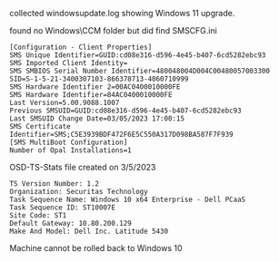 
collected windowsupdate.log showing Windows 11 upgrade.


found no Windows\CCM folder but did find SMSCFG.ini


```
[Configuration - Client Properties]
SMS Unique Identifier=GUID:cd08e316-d596-4e45-b407-6cd5282ebc93
SMS Imported Client Identity=
SMS SMBIOS Serial Number Identifier=480048004D004C00480057003300
SID=S-1-5-21-3400307103-866378713-4060710999
SMS Hardware Identifier 2=00AC0400010000FE
SMS Hardware Identifier=84AC0400010000FE
Last Version=5.00.9088.1007
Previous SMSUID=GUID:cd08e316-d596-4e45-b407-6cd5282ebc93
Last SMSUID Change Date=03/05/2023 17:00:15
SMS Certificate Identifier=SMS;C5E3939BDF472F6E5C550A317D098BA587F7F939
[SMS MultiBoot Configuration]
Number of Opal Installations=1

```


OSD-TS-Stats file created on 3/5/2023

```
TS Version Number: 1.2  
Organization: Securitas Technology  
Task Sequence Name: Windows 10 x64 Enterprise - Dell PCaaS  
Task Sequence ID: ST10007E  
Site Code: ST1  
Default Gateway: 10.80.200.129  
Make And Model: Dell Inc. Latitude 5430

```


Machine cannot be rolled back to Windows 10